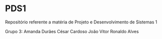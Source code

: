 # PDS1
Repositório referente a matéria de Projeto e Desenvolvimento de Sistemas 1

Grupo 3:
Amanda Durães
César Cardoso
João Vitor
Ronaldo Alves
